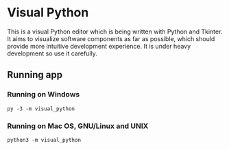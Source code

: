 # Visual Python

This is a visual Python editor which is being written with Python and Tkinter.
It aims to visualize software components as far as possible, which should provide more intuitive development experience.
It is under heavy development so use it carefully.

## Running app

### Running on Windows

```shell
py -3 -m visual_python
```

### Running on Mac OS, GNU/Linux and UNIX

```shell
python3 -m visual_python
```
